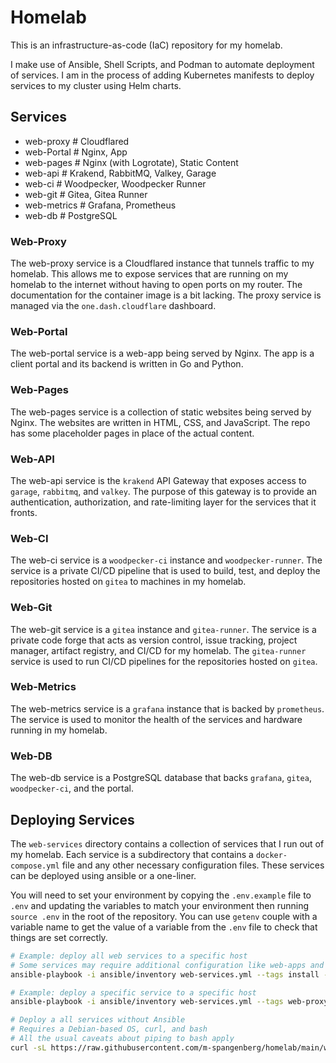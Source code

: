 # Homelab

This is an infrastructure-as-code (IaC) repository for my homelab. 

I make use of Ansible, Shell Scripts, and Podman to automate deployment of services. I am in the process of adding Kubernetes manifests to deploy services to my cluster using Helm charts.

## Services

- web-proxy     # Cloudflared
- web-Portal    # Nginx, App
- web-pages     # Nginx (with Logrotate), Static Content
- web-api       # Krakend, RabbitMQ, Valkey, Garage
- web-ci        # Woodpecker, Woodpecker Runner
- web-git       # Gitea, Gitea Runner
- web-metrics   # Grafana, Prometheus
- web-db        # PostgreSQL

### Web-Proxy

The web-proxy service is a Cloudflared instance that tunnels traffic to my homelab. This allows me to expose services that are running on my homelab to the internet without having to open ports on my router. The documentation for the container image is a bit lacking. The proxy service is managed via the `one.dash.cloudflare` dashboard.

### Web-Portal

The web-portal service is a web-app being served by Nginx. The app is a client portal and its backend is written in Go and Python.

### Web-Pages

The web-pages service is a collection of static websites being served by Nginx. The websites are written in HTML, CSS, and JavaScript. The repo has some placeholder pages in place of the actual content.

### Web-API

The web-api service is the `krakend` API Gateway that exposes access to `garage`, `rabbitmq`, and `valkey`. The purpose of this gateway is to provide an authentication, authorization, and rate-limiting layer for the services that it fronts.

### Web-CI

The web-ci service is a `woodpecker-ci` instance and `woodpecker-runner`. The service is a private CI/CD pipeline that is used to build, test, and deploy the repositories hosted on `gitea` to machines in my homelab.

### Web-Git

The web-git service is a `gitea` instance and `gitea-runner`. The service is a private code forge that acts as version control, issue tracking, project manager, artifact registry, and CI/CD for my homelab. The `gitea-runner` service is used to run CI/CD pipelines for the repositories hosted on `gitea`.

### Web-Metrics

The web-metrics service is a `grafana` instance that is backed by `prometheus`. The service is used to monitor the health of the services and hardware running in my homelab.

### Web-DB

The web-db service is a PostgreSQL database that backs `grafana`, `gitea`, `woodpecker-ci`, and the portal.

## Deploying Services

The `web-services` directory contains a collection of services that I run out of my homelab. Each service is a subdirectory that contains a `docker-compose.yml` file and any other necessary configuration files. These services can be deployed using ansible or a one-liner.

You will need to set your environment by copying the `.env.example` file to `.env` and updating the variables to match your environment then running `source .env` in the root of the repository. You can use `getenv` couple with a variable name to get the value of a variable from the `.env` file to check that things are set correctly.

```bash
# Example: deploy all web services to a specific host
# Some services may require additional configuration like web-apps and web-pages
ansible-playbook -i ansible/inventory web-services.yml --tags install --limit e1
```

```bash
# Example: deploy a specific service to a specific host
ansible-playbook -i ansible/inventory web-services.yml --tags web-proxy --limit e1
```

```bash
# Deploy a all services without Ansible
# Requires a Debian-based OS, curl, and bash
# All the usual caveats about piping to bash apply
curl -sL https://raw.githubusercontent.com/m-spangenberg/homelab/main/web-services/install.sh | bash
```
